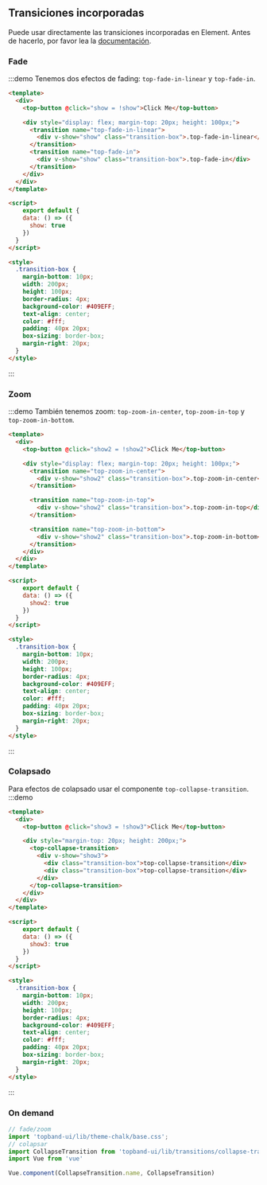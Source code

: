 ## Transiciones incorporadas

Puede usar directamente las transiciones incorporadas en Element. Antes de hacerlo, por favor lea la [documentación](https://vuejs.org/v2/api/#transition).

### Fade

:::demo Tenemos dos efectos de fading: `top-fade-in-linear` y `top-fade-in`.
```html
<template>
  <div>
    <top-button @click="show = !show">Click Me</top-button>

    <div style="display: flex; margin-top: 20px; height: 100px;">
      <transition name="top-fade-in-linear">
        <div v-show="show" class="transition-box">.top-fade-in-linear</div>
      </transition>
      <transition name="top-fade-in">
        <div v-show="show" class="transition-box">.top-fade-in</div>
      </transition>
    </div>
  </div>
</template>

<script>
    export default {
    data: () => ({
      show: true
    })
  }
</script>

<style>
  .transition-box {
    margin-bottom: 10px;
    width: 200px;
    height: 100px;
    border-radius: 4px;
    background-color: #409EFF;
    text-align: center;
    color: #fff;
    padding: 40px 20px;
    box-sizing: border-box;
    margin-right: 20px;
  }
</style>
```
:::

### Zoom

:::demo También tenemos zoom: `top-zoom-in-center`, `top-zoom-in-top` y `top-zoom-in-bottom`.
```html
<template>
  <div>
    <top-button @click="show2 = !show2">Click Me</top-button>

    <div style="display: flex; margin-top: 20px; height: 100px;">
      <transition name="top-zoom-in-center">
        <div v-show="show2" class="transition-box">.top-zoom-in-center</div>
      </transition>

      <transition name="top-zoom-in-top">
        <div v-show="show2" class="transition-box">.top-zoom-in-top</div>
      </transition>

      <transition name="top-zoom-in-bottom">
        <div v-show="show2" class="transition-box">.top-zoom-in-bottom</div>
      </transition>
    </div>
  </div>
</template>

<script>
    export default {
    data: () => ({
      show2: true
    })
  }
</script>

<style>
  .transition-box {
    margin-bottom: 10px;
    width: 200px;
    height: 100px;
    border-radius: 4px;
    background-color: #409EFF;
    text-align: center;
    color: #fff;
    padding: 40px 20px;
    box-sizing: border-box;
    margin-right: 20px;
  }
</style>
```
:::


### Colapsado
Para efectos de colapsado usar el componente `top-collapse-transition`.
:::demo
```html
<template>
  <div>
    <top-button @click="show3 = !show3">Click Me</top-button>

    <div style="margin-top: 20px; height: 200px;">
      <top-collapse-transition>
        <div v-show="show3">
          <div class="transition-box">top-collapse-transition</div>
          <div class="transition-box">top-collapse-transition</div>
        </div>
      </top-collapse-transition>
    </div>
  </div>
</template>

<script>
    export default {
    data: () => ({
      show3: true
    })
  }
</script>

<style>
  .transition-box {
    margin-bottom: 10px;
    width: 200px;
    height: 100px;
    border-radius: 4px;
    background-color: #409EFF;
    text-align: center;
    color: #fff;
    padding: 40px 20px;
    box-sizing: border-box;
    margin-right: 20px;
  }
</style>
```
:::

### On demand

```js
// fade/zoom
import 'topband-ui/lib/theme-chalk/base.css';
// colapsar
import CollapseTransition from 'topband-ui/lib/transitions/collapse-transition';
import Vue from 'vue'

Vue.component(CollapseTransition.name, CollapseTransition)
```
